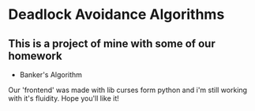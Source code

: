 # Deadlock Avoidance Algorithms

## This is a project of mine with some of our homework

* Banker's Algorithm


Our 'frontend' was made with lib curses form python and i'm still working with it's fluidity. Hope you'll like it!
